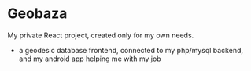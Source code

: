 # Geobaza

My private React project, created only for my own needs. 
- a geodesic database frontend, connected to my php/mysql backend, and my android app helping me with my job
